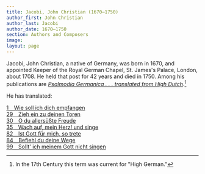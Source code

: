 ```yaml
---
title: Jacobi, John Christian (1670–1750)
author_first: John Christian
author_last: Jacobi
author_date: 1670–1750
section: Authors and Composers
image: 
layout: page
---
```


Jacobi, John Christian, a native of Germany, was born in 1670, and appointed Keeper of the Royal German Chapel, St. James's Palace, London, about 1708. He held that post for 42 years and died in 1750. Among his publications are [*Psalmodia Germanica . . . translated from High Dutch*](/sources/psalmodia_germanica/).[^1] 

He has translated: 

[1&emsp;Wie soll ich dich empfangen](/hymns/001)  
[29&emsp;Zieh ein zu deinen Toren](/hymns/029)  
[30&emsp;O du allersüßte Freude](/hymns/030)  
[35&emsp;Wach auf, mein Herz! und singe](/hymns/035)  
[82&emsp;Ist Gott für mich, so trete](/hymns/082)  
[84&emsp;Befiehl du deine Wege](/hymns/084)  
[99&emsp;Sollt' ich meinem Gott nicht singen](/hymns/099)  

[^1]: In the 17th Century this term was current for "High German."

